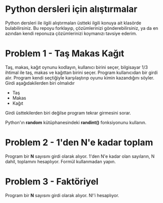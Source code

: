 # Python dersleri için alıştırmalar

Python dersleri ile ilgili alıştırmaları üstteki ilgili konuya ait klasörde bulabilirsiniz. 
Bu repoyu forklayıp, çözümlerinizi gönderebilirsiniz, ya da en azından kendi reponuza çözümlerinizi koymanızı tavsiye ederim.


# Problem 1 -  Taş Makas Kağıt
Taş, makas, kağıt oynunu kodlayın, kullanıcı birini seçer, bilgisayar 1/3 ihtimal ile taş, makas ve kağıttan birini seçer.
 Program kullanıcıdan bir girdi alır. Program kendi seçtiğiyle karşılaştırıp oyunu kimin kazandığını söyler. Girdi aşağıdakilerden biri olmalıdır

* Taş
* Makas
* Kağıt

Girdi üsttekilerden biri değilse program tekrar girmesini sorar.

Python'ın **random** kütüphanesindeki **randint()** fonksiyonunu kullanın.


# Problem 2 -  1'den N'e kadar toplam 

Program bir **N** sayısını girdi olarak alıyor. 1'den N'e kadar olan sayıların, N dahil, toplamını hesaplıyor.
Formül kullanmadan yapın.


# Problem 3 -  Faktöriyel

Program bir **N** sayısını girdi olarak alıyor. N!'i hesaplıyor.

